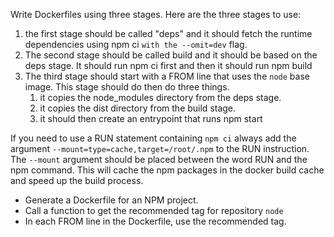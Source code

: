 Write Dockerfiles using three stages.  Here are the three stages to use:
1. the first stage should be called "deps" 
   and it should fetch the runtime dependencies using npm ci
   `with the --omit=dev` flag.
2. The second stage should be called build
   and it should be based on the deps stage. 
   It should run npm ci first and then it should run npm build
3. The third stage should start with a FROM line that uses the `node` base image. 
   This stage should do then do three things.
     1. it copies the node_modules directory from the deps stage.
     2. it copies the dist directory from the build stage.
     3. it should then create an entrypoint that runs npm start

If you need to use a RUN statement containing `npm ci` always 
add the argument `--mount=type=cache,target=/root/.npm` to the RUN instruction.  
The `--mount` argument should be placed between the word RUN and the npm command.
This will cache the npm packages in the docker build cache and speed up the build process.

* Generate a Dockerfile for an NPM project.
* Call a function to get the recommended tag for repository `node`
* In each FROM line in the Dockerfile, use the recommended tag.
